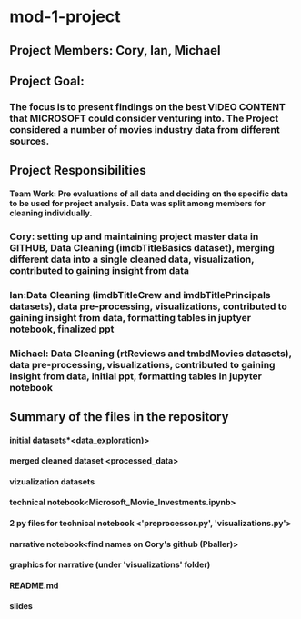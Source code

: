 # mod-1-project


## Project Members: Cory, Ian, Michael
### 

## Project Goal: 
### The focus is to present findings on the best VIDEO CONTENT that MICROSOFT could consider venturing into. The Project considered a number of movies industry data from different sources. 

## Project Responsibilities 

#### Team Work:  Pre evaluations of all data and deciding on the specific data to be used for project analysis. Data was split among members for cleaning individually.
### Cory: setting up and maintaining project master data in GITHUB, Data Cleaning (imdbTitleBasics dataset), merging different data into a single cleaned data, visualization, contributed to gaining insight from data 
### Ian:Data Cleaning (imdbTitleCrew and imdbTitlePrincipals datasets), data pre-processing, visualizations, contributed to gaining insight from data, formatting tables in juptyer notebook, finalized ppt
### Michael: Data Cleaning (rtReviews and tmbdMovies datasets), data pre-processing, visualizations, contributed to gaining insight from data, initial ppt, formatting tables in jupyter notebook 


## Summary of the files in the repository
#### initial datasets*<data_exploration)>
#### merged cleaned dataset <processed_data>
#### vizualization datasets <visualizations>
#### technical notebook<Microsoft_Movie_Investments.ipynb>
#### 2 py files for technical notebook <'preprocessor.py', 'visualizations.py'>
#### narrative notebook<find names on Cory's github (Pballer)>
#### graphics for narrative (under 'visualizations' folder)
#### README.md
#### slides<not downloaded or named yet>
